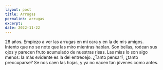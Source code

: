 ```yaml
---
layout: post
title: Arrugas
permalink: arrugas
excerpt:
date: 2022-11-22
---
```


28 años.
Empiezo a ver las arrugas en mi cara y en la de mis amigos. Intento que no se note que las miro mientras hablan.
Son bellas, rodean sus ojos y parecen fruto acumulado de nuestras risas. Las mías lo son algo menos: la más evidente es la del entrecejo. ¿Tanto pensar?, ¿tanto preocuparse?
Se nos caen las hojas, y ya no nacen tan jóvenes como antes.
